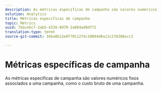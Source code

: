 ```yaml
---
description: As métricas específicas de campanha são valores numéricos fixos associados a uma campanha, como o custo bruto de uma campanha.
solution: Analytics
title: Métricas específicas de campanha
topic: Metrics
uuid: 7dacebc7-2ab5-4338-8970-2a804ad8df72
translation-type: tm+mt
source-git-commit: 16ba0b12e0f70112f4c10804d0a13c278388ecc2

---
```



# Métricas específicas de campanha

As métricas específicas de campanha são valores numéricos fixos associados a uma campanha, como o custo bruto de uma campanha.

